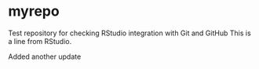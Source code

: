# myrepo
Test repository for checking RStudio integration with Git and GitHub
This is a line from RStudio.

Added another update